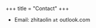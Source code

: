 +++
title = "Contact"
+++

* Email: zhitaolin `at` outlook.com

<!---
---
## Mailing Address

> 221B, Baker Street
>
> London
>
> United Kingdom

---

## Social

1. [Facebook](#)
2. [Twitter](#)
3. [Google+](#)
-->
